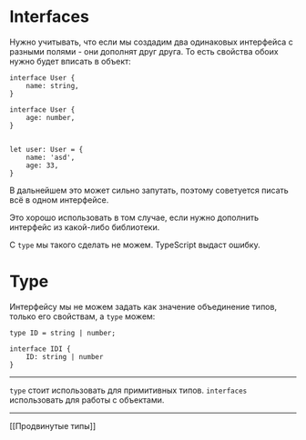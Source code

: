 # Interfaces
Нужно учитывать, что если мы создадим два одинаковых интерфейса с разными полями - они дополнят друг друга. То есть свойства обоих нужно будет вписать в объект:
```
interface User {
	name: string,
}

interface User {
	age: number,
}


let user: User = {
	name: 'asd',
	age: 33,
}
```

В дальнейшем это может сильно запутать, поэтому советуется писать всё в одном интерфейсе.

Это хорошо использовать в том случае, если нужно дополнить интерфейс из какой-либо библиотеки.

С `type` мы такого сделать не можем. TypeScript выдаст ошибку.

# Type
Интерфейсу мы не можем задать как значение объединение типов, только его свойствам, а `type` можем:
```
type ID = string | number;

interface IDI {
	ID: string | number
}
```

---
`type` стоит использовать для примитивных типов.
`interfaces` использовать для работы с объектами.

---
[[Продвинутые типы]]